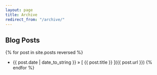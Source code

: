 ```yaml
---
layout: page
title: Archive
redirect_from: "/archive/"
---
```


## Blog Posts

{% for post in site.posts reversed %}
  * {{ post.date | date_to_string }} &raquo; [ {{ post.title }} ]({{ post.url }})
{% endfor %}
